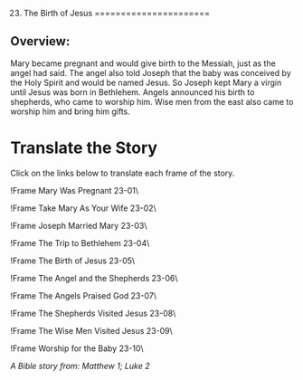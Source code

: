 23. The Birth of Jesus
======================

Overview:
---------

Mary became pregnant and would give birth to the Messiah, just as the
angel had said. The angel also told Joseph that the baby was conceived
by the Holy Spirit and would be named Jesus. So Joseph kept Mary a
virgin until Jesus was born in Bethlehem. Angels announced his birth to
shepherds, who came to worship him. Wise men from the east also came to
worship him and bring him gifts.

Translate the Story
===================

Click on the links below to translate each frame of the story.

!Frame
 Mary Was Pregnant 23-01\

!Frame
 Take Mary As Your Wife 23-02\

!Frame
 Joseph Married Mary 23-03\

!Frame
 The Trip to Bethlehem 23-04\

!Frame
 The Birth of Jesus 23-05\

!Frame
 The Angel and the Shepherds 23-06\

!Frame
 The Angels Praised God 23-07\

!Frame
 The Shepherds Visited Jesus 23-08\

!Frame
 The Wise Men Visited Jesus 23-09\

!Frame
 Worship for the Baby 23-10\

*A Bible story from: Matthew 1; Luke 2*

